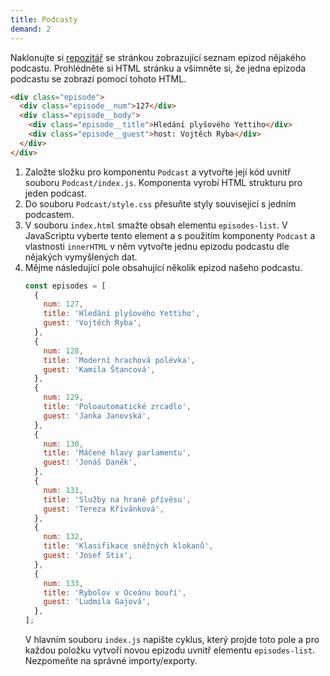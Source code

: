 ```yaml
---
title: Podcasty
demand: 2
---
```


Naklonujte si [repozitář](https://github.com/Czechitas-podklady-WEB/podcasty-zadani) se stránkou zobrazující seznam epizod nějakého podcastu. Prohlédněte si HTML stránku a všimněte si, že jedna epizoda podcastu se zobrazí pomocí tohoto HTML.

```html
<div class="episode">
  <div class="episode__num">127</div>
  <div class="episode__body">
    <div class="episode__title">Hledání plyšového Yettiho</div>
    <div class="episode__guest">host: Vojtěch Ryba</div>
  </div>
</div>
```

1. Založte složku pro komponentu `Podcast` a vytvořte její kód uvnitř souboru `Podcast/index.js`. Komponenta vyrobí HTML strukturu pro jeden podcast.
1. Do souboru `Podcast/style.css` přesuňte styly související s jedním podcastem.
1. V souboru `index.html` smažte obsah elementu `episodes-list`. V JavaScriptu vyberte tento element a s použitím komponenty `Podcast` a vlastnosti `innerHTML` v něm vytvořte jednu epizodu podcastu dle nějakých vymyšlených dat.
1. Mějme následující pole obsahující několik epizod našeho podcastu.
   ```js
   const episodes = [
     {
       num: 127,
       title: 'Hledání plyšového Yettiho',
       guest: 'Vojtěch Ryba',
     },
     {
       num: 128,
       title: 'Moderní hrachová polévka',
       guest: 'Kamila Štancová',
     },
     {
       num: 129,
       title: 'Poloautomatické zrcadlo',
       guest: 'Janka Janovská',
     },
     {
       num: 130,
       title: 'Máčené hlavy parlamentu',
       guest: 'Jonáš Daněk',
     },
     {
       num: 131,
       title: 'Služby na hraně přívěsu',
       guest: 'Tereza Křivánková',
     },
     {
       num: 132,
       title: 'Klasifikace sněžných klokanů',
       guest: 'Josef Stix',
     },
     {
       num: 133,
       title: 'Rybolov v Oceánu bouří',
       guest: 'Ludmila Gajová',
     },
   ];
   ```
   V hlavním souboru `index.js` napište cyklus, který projde toto pole a pro každou položku vytvoří novou epizodu uvnitř elementu `episodes-list`. Nezpomeňte na správné importy/exporty.

